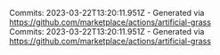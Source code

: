 Commits: 2023-03-22T13:20:11.951Z - Generated via https://github.com/marketplace/actions/artificial-grass
<br>
Commits: 2023-03-22T13:20:11.951Z - Generated via https://github.com/marketplace/actions/artificial-grass
<br>

